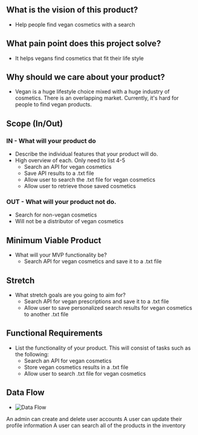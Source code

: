 ## What is the vision of this product?
* Help people find vegan cosmetics with a search

## What pain point does this project solve?
* It helps vegans find cosmetics that fit their life style

## Why should we care about your product?
* Vegan is a huge lifestyle choice mixed with a huge industry of cosmetics. There is an overlapping market. Currently, it's hard for people to find vegan products. 

## Scope (In/Out)
### IN - What will your product do
* Describe the individual features that your product will do.
* High overview of each. Only need to list 4-5
  * Search an API for vegan cosmetics
  * Save API results to a .txt file
  * Allow user to search the .txt file for vegan cosmetics
  * Allow user to retrieve those saved cosmetics
### OUT - What will your product not do.
* Search for non-vegan cosmetics
* Will not be a distributor of vegan cosmetics 

## Minimum Viable Product 
* What will your MVP functionality be?
  * Search API for vegan cosmetics and save it to a .txt file

## Stretch
* What stretch goals are you going to aim for?
  * Search API for vegan prescriptions and save it to a .txt file
  * Allow user to save personalized search results for vegan cosmetics to another .txt file
  
## Functional Requirements
* List the functionality of your product. This will consist of tasks such as the following:
  * Search an API for vegan cosmetics
  * Store vegan cosmetics results in a .txt file
  * Allow user to search .txt file for vegan cosmetics
  
## Data Flow
* ![Data Flow](https://ibb.co/7GS5qHZ)

 
  
 

An admin can create and delete user accounts
A user can update their profile information
A user can search all of the products in the inventory
